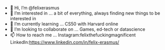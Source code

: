 - 👋 Hi, I’m @felixerasmus
- 👀 I’m interested in ... a bit of everything, always finding new things to be interested in
- 🌱 I’m currently learning ... CS50 with Harvard online
- 💞️ I’m looking to collaborate on ... Games, ed-tech or datascience
- 📫 How to reach me ... Instagram:felixthefuckingmagnificent LinkedIn:https://www.linkedin.com/in/felix-erasmus/

<!---
felixerasmus/felixerasmus is a ✨ special ✨ repository because its `README.md` (this file) appears on your GitHub profile.
You can click the Preview link to take a look at your changes.
--->
